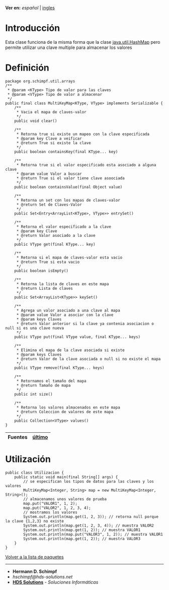 **Ver en:** _español_ | [ingles](http://code.google.com/p/javaclassesrepository/wiki/MultiKeyMap?tm=6&wl=en)

# Introducción #
Esta clase funciona de la misma forma que la clase [java.util.HashMap](http://docs.oracle.com/javase/6/docs/api/java/util/HashMap.html) pero permite utilizar una clave multiple para almacenar los valores
# Definición #
```
package org.schimpf.util.arrays
/**
 * @param <KType> Tipo de valor para las claves
 * @param <VType> Tipo de valor a almacenar
 */
public final class MultiKeyMap<KType, VType> implements Serializable {
	/**
	 * Vacia el mapa de claves-valor
	 */
	public void clear()

	/**
	 * Retorna true si existe un mapeo con la clave especificada
	 * @param key Clave a veificar
	 * @return True si existe la clave
	 */
	public boolean containsKey(final KType... key)

	/**
	 * Retorna true si el valor especificado esta asociado a alguna clave
	 * @param value Valor a buscar
	 * @return True si el valor tiene clave asoociada
	 */
	public boolean containsValue(final Object value)

	/**
	 * Retorna un set con los mapas de claves-valor
	 * @return Set de Claves-Valor
	 */
	public Set<Entry<ArrayList<KType>, VType>> entrySet()

	/**
	 * Retorna el valor especificado a la clave
	 * @param key Clave
	 * @return Valor asociado a la clave
	 */
	public VType get(final KType... key)

	/**
	 * Retorna si el mapa de claves-valor esta vacio
	 * @return True si esta vacio
	 */
	public boolean isEmpty()

	/**
	 * Retorna la lista de claves en este mapa
	 * @return Lista de claves
	 */
	public Set<ArrayList<KType>> keySet()

	/**
	 * Agrega un valor asociado a una clave al mapa
	 * @param value Valor a asociar con la clave
	 * @param keys Claves
	 * @return Valor anterior si la clave ya contenia asociacion o null si es una clave nueva
	 */
	public VType put(final VType value, final KType... keys)

	/**
	 * Elimina el mapa de la clave asociada si existe
	 * @param keys Claves
	 * @return Valor de la clave asociada o null si no existe el mapa
	 */
	public VType remove(final KType... keys)

	/**
	 * Retornamos el tamaño del mapa
	 * @return Tamaño de mapa
	 */
	public int size()

	/**
	 * Retorna los valores almacenados en este mapa
	 * @return Coleccion de valores de este mapa
	 */
	public Collection<VType> values()
}
```
| **Fuentes** | [último](http://code.google.com/p/javaclassesrepository/source/browse/Trunk/util/src/org/schimpf/util/arrays/MultiKeyMap.java) |
|:------------|:-------------------------------------------------------------------------------------------------------------------------------|

# Utilización #
```
public class Utilizacion {
	public static void main(final String[] args) {
		// se especifican los tipos de datos para las claves y los valores
		MultiKeyMap<Integer, String> map = new MultiKeyMap<Integer, String>();
		// almacenamos unos valores de prueba
		map.put("VALOR1", 1, 2);
		map.put("VALOR2", 1, 2, 3, 4);
		// mostramos los valores
		System.out.println(map.get(1, 2, 3)); // retorna null porque la clave {1,2,3} no existe
		System.out.println(map.get(1, 2, 3, 4)); // muestra VALOR2
		System.out.println(map.get(1, 2)); // muestra VALOR1
		System.out.println(map.put("VALOR3", 1, 2)); // muestra VALOR1
		System.out.println(map.get(1, 2)); // muestra VALOR3
	}
}
```

[Volver a la lista de paquetes](http://code.google.com/p/javaclassesrepository/wiki/packages?tm=6&wl=es)

---

  * **Hermann D. Schimpf**
  * _hschimpf@hds-solutions.net_
  * **[HDS Solutions](http://hds-solutions.net)** - _Soluciones Informáticas_